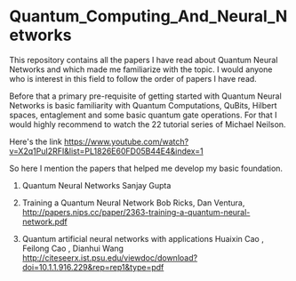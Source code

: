 # Quantum_Computing_And_Neural_Networks
This repository contains all the papers I have read about Quantum Neural Networks and which made me familiarize with the topic.
I would anyone who is interest in this field to follow the order of papers I have read.

Before that a primary pre-requisite of getting started with Quantum Neural Networks is basic familiarity with Quantum Computations, QuBits, Hilbert spaces, entaglement and some basic quantum gate operations. For that I would highly recommend to watch the 22 tutorial series of Michael Neilson.

Here's the link https://www.youtube.com/watch?v=X2q1PuI2RFI&list=PL1826E60FD05B44E4&index=1

So here I mention the papers that helped me develop my basic foundation.


1. Quantum Neural Networks
Sanjay Gupta

2. Training a Quantum Neural Network
Bob Ricks, Dan Ventura, http://papers.nips.cc/paper/2363-training-a-quantum-neural-network.pdf

3. Quantum artificial neural networks with applications
Huaixin Cao
, Feilong Cao 
, Dianhui Wang 
http://citeseerx.ist.psu.edu/viewdoc/download?doi=10.1.1.916.229&rep=rep1&type=pdf
